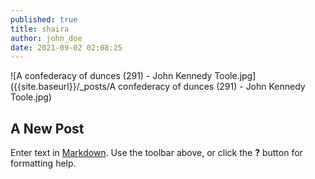```yaml
---
published: true
title: shaira
author: john_doe
date: 2021-09-02 02:08:25
---
```

![A confederacy of dunces (291) - John Kennedy Toole.jpg]({{site.baseurl}}/_posts/A confederacy of dunces (291) - John Kennedy Toole.jpg)
## A New Post

Enter text in [Markdown](http://daringfireball.net/projects/markdown/). Use the toolbar above, or click the **?** button for formatting help.
